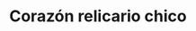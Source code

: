 ---
title: Corazón relicario chico
date: 
draft: false

# descripcion
description : Corazón relicario chico

materials: Plata 925

color: Plateado

dimensions: 1,5cm x 1,5cm

code: 02-14-0237

type: "Dijes"

categories: []

price: $2.170,00

# Images
# first image will be shown in the product page
images:
  # - image: "images/path_to_image"
  # La ubicacion de las imagenes es imagenes/Dijes/Dijes.Plata/02-14-0237-corazon-relicario-chico
  - image: "./images/dijes/plata/02-14-0237-corazon-relicario-chico.JPG"
---
